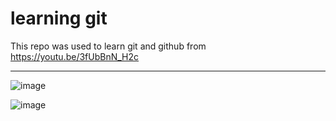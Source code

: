 # learning git

This repo was used to learn git and github from https://youtu.be/3fUbBnN_H2c

---

![image](https://github.com/mpeder75/learning-git/assets/95408499/0ec58727-1f97-4e79-8421-13bdb6d3b251)

![image](https://github.com/mpeder75/learning-git/assets/95408499/6103c386-059c-46b7-a23e-583d27b3eb1e)

